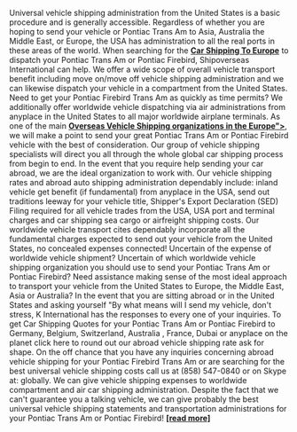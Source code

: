 Universal vehicle shipping administration from the United States is a basic procedure and is generally accessible. Regardless of whether you are hoping to send your vehicle or Pontiac Trans Am to Asia, Australia the Middle East, or Europe, the USA has administration to all the real ports in these areas of the world. When searching for the <a href="https://www.shipoverseas.com"><b>Car Shipping To Europe</b></a> to dispatch your Pontiac Trans Am or Pontiac Firebird, Shipoverseas International can help. We offer a wide scope of overall vehicle transport benefit including move on/move off vehicle shipping administration and we can likewise dispatch your vehicle in a compartment from the United States. Need to get your Pontiac Firebird Trans Am as quickly as time permits? We additionally offer worldwide vehicle dispatching via air administrations from anyplace in the United States to all major worldwide airplane terminals. 
As one of the main <a href="https://www.shipoverseas.com"><b>Overseas Vehicle Shipping organizations in the Europe"></b></a>, we will make a point to send your great Pontiac Trans Am or Pontiac Firebird vehicle with the best of consideration. Our group of vehicle shipping specialists will direct you all through the whole global car shipping process from begin to end. In the event that you require help sending your car abroad, we are the ideal organization to work with. Our vehicle shipping rates and abroad auto shipping administration dependably include: inland vehicle get benefit (if fundamental) from anyplace in the USA, send out traditions leeway for your vehicle title, Shipper's Export Declaration (SED) Filing required for all vehicle trades from the USA, USA port and terminal charges and car shipping sea cargo or airfreight shipping costs. Our worldwide vehicle transport cites dependably incorporate all the fundamental charges expected to send out your vehicle from the United States, no concealed expenses connected! 
Uncertain of the expense of worldwide vehicle shipment? Uncertain of which worldwide vehicle shipping organization you should use to send your Pontiac Trans Am or Pontiac Firebird? Need assistance making sense of the most ideal approach to transport your vehicle from the United States to Europe, the Middle East, Asia or Australia? In the event that you are sitting abroad or in the United States and asking yourself "By what means will I send my vehicle, don't stress, K International has the responses to every one of your inquiries. To get Car Shipping Quotes for your Pontiac Trans Am or Pontiac Firebird to Germany, Belgium, Switzerland, Australia , France, Dubai or anyplace on the planet click here to round out our abroad vehicle shipping rate ask for shape. On the off chance that you have any inquiries concerning abroad vehicle shipping for your Pontiac Firebird Trans Am or are searching for the best universal vehicle shipping costs call us at (858) 547-0840 or on Skype at: globally. We can give vehicle shipping expenses to worldwide compartment and air car shipping administration. Despite the fact that we can't guarantee you a talking vehicle, we can give probably the best universal vehicle shipping statements and transportation administrations for your Pontiac Trans Am or Pontiac Firebird! <a href="https://www.shipoverseas.com"><b>[read more]</b></a>
